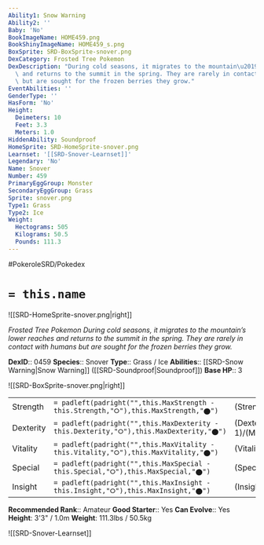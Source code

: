 ```yaml
---
Ability1: Snow Warning
Ability2: ''
Baby: 'No'
BookImageName: HOME459.png
BookShinyImageName: HOME459_s.png
BoxSprite: SRD-BoxSprite-snover.png
DexCategory: Frosted Tree Pokemon
DexDescription: "During cold seasons, it migrates to the mountain\u2019s lower reaches\
  \ and returns to the summit in the spring. They are rarely in contact with humans\
  \ but are sought for the frozen berries they grow."
EventAbilities: ''
GenderType: ''
HasForm: 'No'
Height:
  Deimeters: 10
  Feet: 3.3
  Meters: 1.0
HiddenAbility: Soundproof
HomeSprite: SRD-HomeSprite-snover.png
Learnset: '[[SRD-Snover-Learnset]]'
Legendary: 'No'
Name: Snover
Number: 459
PrimaryEggGroup: Monster
SecondaryEggGroup: Grass
Sprite: snover.png
Type1: Grass
Type2: Ice
Weight:
  Hectograms: 505
  Kilograms: 50.5
  Pounds: 111.3
---
```


#PokeroleSRD/Pokedex

# `= this.name`

![[SRD-HomeSprite-snover.png|right]]

*Frosted Tree Pokemon*
*During cold seasons, it migrates to the mountain’s lower reaches and returns to the summit in the spring. They are rarely in contact with humans but are sought for the frozen berries they grow.*

**DexID**:: 0459
**Species**:: Snover
**Type**:: Grass / Ice
**Abilities**:: [[SRD-Snow Warning|Snow Warning]] ([[SRD-Soundproof|Soundproof]])
**Base HP**:: 3

![[SRD-BoxSprite-snover.png|right]]

|           |                                                                                        |                                          |
| --------- | -------------------------------------------------------------------------------------- | ---------------------------------------- |
| Strength  | `= padleft(padright("",this.MaxStrength - this.Strength,"⭘"),this.MaxStrength,"⬤")`    | (Strength::2)/(MaxStrength::4)   |
| Dexterity | `= padleft(padright("",this.MaxDexterity - this.Dexterity,"⭘"),this.MaxDexterity,"⬤")` | (Dexterity:: 1)/(MaxDexterity::3) |
| Vitality  | `= padleft(padright("",this.MaxVitality - this.Vitality,"⭘"),this.MaxVitality,"⬤")`    | (Vitality::2)/(MaxVitality::4)   |
| Special   | `= padleft(padright("",this.MaxSpecial - this.Special,"⭘"),this.MaxSpecial,"⬤")`       | (Special::2)/(MaxSpecial::4)     |
| Insight   | `= padleft(padright("",this.MaxInsight - this.Insight,"⭘"),this.MaxInsight,"⬤")`       | (Insight::2)/(MaxInsight::4)     |

**Recommended Rank**:: Amateur
**Good Starter**:: Yes
**Can Evolve**:: Yes
**Height**: 3'3" / 1.0m
**Weight**: 111.3lbs / 50.5kg

![[SRD-Snover-Learnset]]